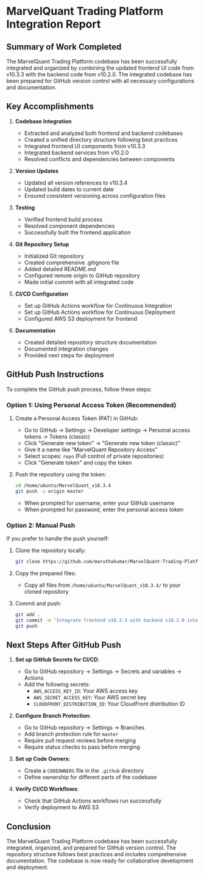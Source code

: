 # MarvelQuant Trading Platform Integration Report

## Summary of Work Completed

The MarvelQuant Trading Platform codebase has been successfully integrated and organized by combining the updated frontend UI code from v10.3.3 with the backend code from v10.2.0. The integrated codebase has been prepared for GitHub version control with all necessary configurations and documentation.

## Key Accomplishments

1. **Codebase Integration**
   - Extracted and analyzed both frontend and backend codebases
   - Created a unified directory structure following best practices
   - Integrated frontend UI components from v10.3.3
   - Integrated backend services from v10.2.0
   - Resolved conflicts and dependencies between components

2. **Version Updates**
   - Updated all version references to v10.3.4
   - Updated build dates to current date
   - Ensured consistent versioning across configuration files

3. **Testing**
   - Verified frontend build process
   - Resolved component dependencies
   - Successfully built the frontend application

4. **Git Repository Setup**
   - Initialized Git repository
   - Created comprehensive .gitignore file
   - Added detailed README.md
   - Configured remote origin to GitHub repository
   - Made initial commit with all integrated code

5. **CI/CD Configuration**
   - Set up GitHub Actions workflow for Continuous Integration
   - Set up GitHub Actions workflow for Continuous Deployment
   - Configured AWS S3 deployment for frontend

6. **Documentation**
   - Created detailed repository structure documentation
   - Documented integration changes
   - Provided next steps for deployment

## GitHub Push Instructions

To complete the GitHub push process, follow these steps:

### Option 1: Using Personal Access Token (Recommended)

1. Create a Personal Access Token (PAT) in GitHub:
   - Go to GitHub → Settings → Developer settings → Personal access tokens → Tokens (classic)
   - Click "Generate new token" → "Generate new token (classic)"
   - Give it a name like "MarvelQuant Repository Access"
   - Select scopes: `repo` (Full control of private repositories)
   - Click "Generate token" and copy the token

2. Push the repository using the token:
   ```bash
   cd /home/ubuntu/MarvelQuant_v10.3.4
   git push -u origin master
   ```
   - When prompted for username, enter your GitHub username
   - When prompted for password, enter the personal access token

### Option 2: Manual Push

If you prefer to handle the push yourself:

1. Clone the repository locally:
   ```bash
   git clone https://github.com/maruthakumar/MarvelQuant-Trading-Platform.git
   ```

2. Copy the prepared files:
   - Copy all files from `/home/ubuntu/MarvelQuant_v10.3.4/` to your cloned repository

3. Commit and push:
   ```bash
   git add .
   git commit -m "Integrate frontend v10.3.3 with backend v10.2.0 into v10.3.4"
   git push
   ```

## Next Steps After GitHub Push

1. **Set up GitHub Secrets for CI/CD**:
   - Go to GitHub repository → Settings → Secrets and variables → Actions
   - Add the following secrets:
     - `AWS_ACCESS_KEY_ID`: Your AWS access key
     - `AWS_SECRET_ACCESS_KEY`: Your AWS secret key
     - `CLOUDFRONT_DISTRIBUTION_ID`: Your CloudFront distribution ID

2. **Configure Branch Protection**:
   - Go to GitHub repository → Settings → Branches
   - Add branch protection rule for `master`
   - Require pull request reviews before merging
   - Require status checks to pass before merging

3. **Set up Code Owners**:
   - Create a `CODEOWNERS` file in the `.github` directory
   - Define ownership for different parts of the codebase

4. **Verify CI/CD Workflows**:
   - Check that GitHub Actions workflows run successfully
   - Verify deployment to AWS S3

## Conclusion

The MarvelQuant Trading Platform codebase has been successfully integrated, organized, and prepared for GitHub version control. The repository structure follows best practices and includes comprehensive documentation. The codebase is now ready for collaborative development and deployment.
